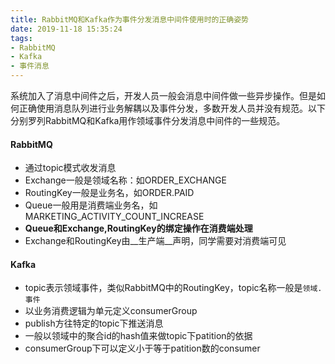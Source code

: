 ```yaml
---
title: RabbitMQ和Kafka作为事件分发消息中间件使用时的正确姿势
date: 2019-11-18 15:35:24
tags:
- RabbitMQ
- Kafka
- 事件消息
---
```

系统加入了消息中间件之后，开发人员一般会消息中间件做一些异步操作。但是如何正确使用消息队列进行业务解耦以及事件分发，多数开发人员并没有规范。以下分别罗列RabbitMQ和Kafka用作领域事件分发消息中间件的一些规范。

#### RabbitMQ
- 通过topic模式收发消息
- Exchange一般是领域名称：如ORDER_EXCHANGE
- RoutingKey一般是业务名，如ORDER.PAID
- Queue一般用是消费端业务名，如MARKETING_ACTIVITY_COUNT_INCREASE
- __Queue和Exchange,RoutingKey的绑定操作在消费端处理__
- Exchange和RoutingKey由__生产端__声明，同学需要对消费端可见

#### Kafka
- topic表示领域事件，类似RabbitMQ中的RoutingKey，topic名称一般是`领域.事件`
- 以业务消费逻辑为单元定义consumerGroup
- publish方往特定的topic下推送消息
- 一般以领域中的聚合id的hash值来做topic下patition的依据
- consumerGroup下可以定义小于等于patition数的consumer